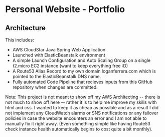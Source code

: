 Personal Website - Portfolio
==================================================

Architecture
-----------
This includes:

* AWS CloudStar Java Spring Web Application
* Launched with ElasticBeanstalk environment 
* A simple Launch Configuration and Auto Scaling Group on a single t2.micro EC2 instance (want to keep everything free :D)
* A Route53 Alias Record to my own domain loganferrera.com which is pointed to the ElasticBeanstalk DNS name.
* Fully automated Code Pipeline that recieves inputs from this GitHub repository when changes are committed.

Note: 
This project is not meant to show off my AWS Architecting -- there is not much to show off here -- rather it is to help me improve my skills with html and css. 
I wanted to keep it as cheap as possible and as a result I did not implement any CloudWatch alarms or SNS notifications or any 
failover policies in case the website encounters an error and I am not able to manually fix it right away. 
(Even something simple like having Route53 check instance health automatically begins to cost quite a bit monthly).

